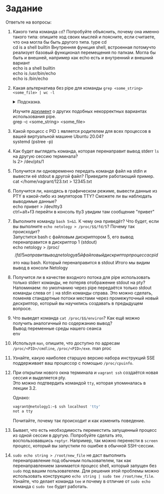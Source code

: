 # Задание

Ответьте на вопросы:

1. Какого типа команда `cd`? Попробуйте объяснить, почему она именно такого типа: опишите ход своих мыслей и поясните, если считаете, что она могла бы быть другого типа.
type cd  
cd is a shell builtin
Внутренняя функция shell, встроенная потомучто реализует базовый функционал перемещения по папкам.
Могла бы быть и внешней, например как echo есть и внутренний и внешний вариант  
echo is a shell builtin  
echo is /usr/bin/echo  
echo is /bin/echo  

2. Какая альтернатива без pipe для команды `grep <some_string> <some_file> | wc -l`   

    <details>
    <summary>Подсказка.</summary>

    `man grep` поможет в ответе на этот вопрос. 

    </details>
	
    Изучите [документ](http://www.smallo.ruhr.de/award.html) о других подобных некорректных вариантах использования pipe.  
grep -c <some_string> <some_file>
3. Какой процесс с PID `1` является родителем для всех процессов в вашей виртуальной машине Ubuntu 20.04?  
systemd (pstree -p)
4. Как будет выглядеть команда, которая перенаправит вывод stderr `ls` на другую сессию терминала?  
ls 2> /dev/pts/1
5. Получится ли одновременно передать команде файл на stdin и вывести её stdout в другой файл? Приведите работающий пример.  
cat </home/vagrant/123.txt > 12345.txt  
6. Получится ли, находясь в графическом режиме, вывести данные из PTY в какой-либо из эмуляторов TTY? Сможете ли вы наблюдать выводимые данные?  
echo привет > /dev/tty3  
ctrl+alt+f3 перейти в консоль tty3 увидим там сообщение "привет"
7. Выполните команду `bash 5>&1`. К чему она приведёт? Что будет, если вы выполните `echo netology > /proc/$$/fd/5`? Почему так происходит?  
Запустится bash с файловым дискриптором 5, его вывод перенаправится в дискриптор 1 (stdout)   
echo netology > /proc/$$/fd/5 направит вывод netology в 5й файловый дискриптор процесса c pid $$ это наш bash. Который перенаправится в stdout Итого мы видим вывод в консоли Netology
8. Получится ли в качестве входного потока для pipe использовать только stderr команды, не потеряв отображение stdout на pty?  
	Напоминаем: по умолчанию через pipe передаётся только stdout команды слева от `|` на stdin команды справа.
Это можно сделать, поменяв стандартные потоки местами через промежуточный новый дескриптор, который вы научились создавать в предыдущем вопросе.
1. Что выведет команда `cat /proc/$$/environ`? Как ещё можно получить аналогичный по содержанию вывод?  
Вывод переменные среды нашего сеанса  
env
1. Используя `man`, опишите, что доступно по адресам `/proc/<PID>/cmdline`, `/proc/<PID>/exe`.
man proc  

1. Узнайте, какую наиболее старшую версию набора инструкций SSE поддерживает ваш процессор с помощью `/proc/cpuinfo`.
1. При открытии нового окна терминала и `vagrant ssh` создаётся новая сессия и выделяется pty.  
	Это можно подтвердить командой `tty`, которая упоминалась в лекции 3.2.  
	
	Однако:

    ```bash
	vagrant@netology1:~$ ssh localhost 'tty'
	not a tty
    ```

	Почитайте, почему так происходит и как изменить поведение.
	
1. Бывает, что есть необходимость переместить запущенный процесс из одной сессии в другую. Попробуйте сделать это, воспользовавшись `reptyr`. Например, так можно перенести в `screen` процесс, который вы запустили по ошибке в обычной SSH-сессии.
1. `sudo echo string > /root/new_file` не даст выполнить перенаправление под обычным пользователем, так как перенаправлением занимается процесс shell, который запущен без `sudo` под вашим пользователем. Для решения этой проблемы можно использовать конструкцию `echo string | sudo tee /root/new_file`. Узнайте, что делает команда `tee` и почему в отличие от `sudo echo` команда с `sudo tee` будет работать.
